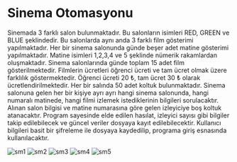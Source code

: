 # Sinema Otomasyonu
 
Sinemada 3 farklı salon bulunmaktadır. Bu salonların isimleri RED, GREEN ve BLUE şeklindedir. Bu salonlarda aynı anda 3 farklı film gösterimi yapılmaktadır.
Her bir sinema salonunda günde beşer adet matine gösterimi yapılmaktadır. Matine isimleri 1,2,3,4 ve 5 şeklinde nümerik rakamlardan oluşmaktadır. Sinema salonlarında günde toplam 15 adet film gösterilmektedir.
Filmlerin ücretleri öğrenci ücreti ve tam ücret olmak üzere farklılık göstermektedir. Öğrenci ücreti 20 ₺, tam ücret 30 ₺ olarak ücretlendirilmektedir.
Her bir salında 50 adet koltuk bulunmaktadır.
Sinema salonuna gelen her bir kişiye ayrı ayrı hangi sinema salonunda, hangi numaralı matinede, hangi filmi izlemek istediklerinin bilgileri sorulacaktır.
Alınan salon bilgisi ve matine numarasına göre gelen izleyiciye boş koltuk atanacaktır.
Program sayesinde elde edilen hasılat, izleyici sayısı gibi bilgiler takip edilebilecek ve güncel veriler dosyaya kayıt edilebilecektir.
Kullanıcı bilgileri basit bir şifreleme ile dosyaya kaydedilip, programa giriş esnasında kullanılacaktır.

![sm1](https://user-images.githubusercontent.com/77399565/119197532-8edf7c00-ba90-11eb-809e-f4cd997acdea.png)
![sm2](https://user-images.githubusercontent.com/77399565/119197545-9868e400-ba90-11eb-8ad2-e28927f2a70f.png)
![sm3](https://user-images.githubusercontent.com/77399565/119197559-a0c11f00-ba90-11eb-9efd-f570f091031a.png)
![sm4](https://user-images.githubusercontent.com/77399565/119197577-a9b1f080-ba90-11eb-8eb7-f6ce4ee1da19.png)
![sm5](https://user-images.githubusercontent.com/77399565/119197592-afa7d180-ba90-11eb-885f-ec4f5f34b5df.png)
